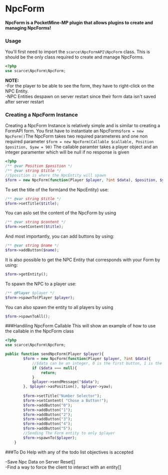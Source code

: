 # NpcForm
**NpcForm is a PocketMine-MP plugin that allows plugins to create and managing NpcForms!**

### Usage
You'll first need to import the `scarce\NpcFormAPI\NpcForm` class. This is should be the only class required to create and manage NpcForms.
```php
<?php
use scarce\NpcForm\NpcForm;
```
**NOTE:** \
-For the player to be able to see the form, they have to right-click on the NPC Entity. \
-NPC Entities despawn on server restart since their form data isn't saved after server restart
### Creating a NpcForm Instance
Creating a NpcForm Instance is relatively simple and is similar to creating a FormAPI form.
You first have to instantiate an NpcForm`$form = new NpcForm()`The NpcForm takes two required parameteres and one non required parameter `$form = new NpcForm(Callable $callable, Position $position, $yaw = 90)`
The callable paramter takes a player object and an integer paramenter which will be null if no response is given
```php
<?php
/** @var Position $position */
/** @var string $title */
//$position is where the NpcEntity will spawn
$form = new NpcForm(function(Player $player, ?int $data), $position, $yaw);
```
To set the title of the form(and the NpcEntity) use:
```php
/** @var string $title */
$form->setTitle($title);
```
You can aslo set the content of the NpcForm by using
```php
/** @var string $content */
$form->setContent($title);
```
And most importantly, you can add buttons by using:
```php
/** @var string $name */
$form->addButton($name);
```
It is also possible to get the NPC Entity that corresponds with your Form by using:
```php
$form->getEntity();
```
To spawn the NPC to a player use:
```php
/** @Player $player */
$form->spawnTo(Player $player);
```
You can also spawn the entity to all players by using
```php
$form->spawnToAll();
```
###Handiling NpcForm Callable
This will show an example of how to use the callable in the NpcForm class
```php
<?php
use scarce\NpcForm\NpcForm;

public function sendNpcForm(Player $player){
        $form = new NpcForm(function(Player $player, ?int $data){
            //$data can be an integer, 0 is the first button, 1 is the second button etc...
            if ($data === null){
                return;
            }
            $player->sendMessage("$data");
        }, $player->asPosition(), $player->yaw);
        
        $form->setTitle("Number Selector");
        $form->setContent( "Chose a Button!");
        $form->addButton("0");
        $form->addButton("1");
        $form->addButton("2");
        $form->addButton("3");
        $form->addButton("4");
        $form->addButton("5");
        //Sending The Form entity to only $player
        $form->spawnTo($player);
    }
```     
###To Do
Help with any of the todo list objectives is accepted

-Save Npc Data on Server Reset[]\
-Find a way to force the client to interact with an entity[]





